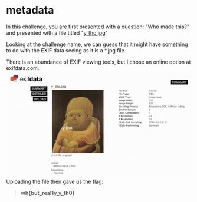 # metadata
In this challenge, you are first presented with a question: "Who made this?" and presented with a file titled "[y_tho.jpg](y_tho.jpg)"

Looking at the challenge name, we can guess that it might have something to do with the EXIF data seeing as it is a *.jpg file.

There is an abundance of EXIF viewing tools, but I chose an online option at exifdata.com.
![Flag](flag.png)
Uploading the file then gave us the flag:
> **wh{but_real1y_y_th0}**
